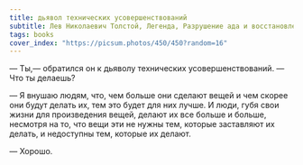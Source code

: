 ```yaml
---
title: дьявол технических усовершенствований
subtitle: Лев Николаевич Толстой, Легенда, Разрушение ада и восстановление его
tags: books
cover_index: "https://picsum.photos/450/450?random=16"
---
```




— Ты,— обратился он к дьяволу технических усовершенствований. — Что ты делаешь?

— Я внушаю людям, что, чем больше они сделают вещей и чем скорее они будут делать их, тем это будет для них лучше. И люди, губя свои жизни для произведения вещей, делают их все больше и больше, несмотря на то, что вещи эти не нужны тем, которые заставляют их делать, и недоступны тем, которые их делают.

— Хорошо. 